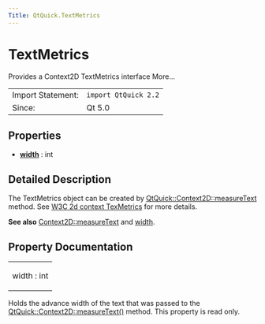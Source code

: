 ```yaml
---
Title: QtQuick.TextMetrics
---
```

        
TextMetrics
===========

<span class="subtitle"></span>
Provides a Context2D TextMetrics interface More...

|                   |                      |
|-------------------|----------------------|
| Import Statement: | `import QtQuick 2.2` |
| Since:            | Qt 5.0               |

<span id="properties"></span>
Properties
----------

-   ****[width](#width-prop)**** : int

<span id="details"></span>
Detailed Description
--------------------

The TextMetrics object can be created by [QtQuick::Context2D::measureText](../QtQuick.Context2D.md#measureText-method) method. See [W3C 2d context TexMetrics](http://www.w3.org/TR/2dcontext/#textmetrics) for more details.

**See also** [Context2D::measureText](../QtQuick.Context2D.md#measureText-method) and [width](#width-prop).

Property Documentation
----------------------

<table>
<colgroup>
<col width="100%" />
</colgroup>
<tbody>
<tr class="odd">
<td><p><span id="width-prop"></span><span class="name">width</span> : <span class="type">int</span></p></td>
</tr>
</tbody>
</table>

Holds the advance width of the text that was passed to the [QtQuick::Context2D::measureText()](../QtQuick.Context2D.md#measureText-method) method. This property is read only.

